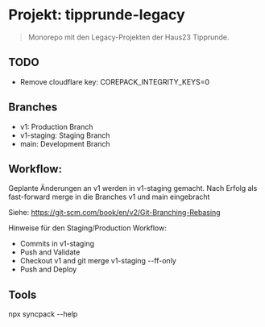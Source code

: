 # Projekt: tipprunde-legacy

> Monorepo mit den Legacy-Projekten der Haus23 Tipprunde.

## TODO

- Remove cloudflare key: COREPACK_INTEGRITY_KEYS=0

## Branches

- v1: Production Branch
- v1-staging: Staging Branch
- main: Development Branch

## Workflow:

Geplante Änderungen an v1 werden in v1-staging gemacht. Nach Erfolg
als fast-forward merge in die Branches v1 und main eingebracht

Siehe: https://git-scm.com/book/en/v2/Git-Branching-Rebasing

Hinweise für den Staging/Production Workflow:
- Commits in v1-staging
- Push and Validate
- Checkout v1 and git merge v1-staging --ff-only
- Push and Deploy

## Tools

npx syncpack --help
